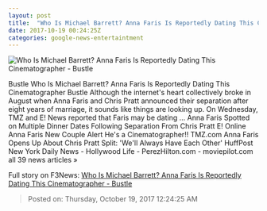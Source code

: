 ```yaml
---
layout: post
title:  "Who Is Michael Barrett? Anna Faris Is Reportedly Dating This Cinematographer - Bustle"
date: 2017-10-19 00:24:25Z
categories: google-news-entertaintment
---
```


![Who Is Michael Barrett? Anna Faris Is Reportedly Dating This Cinematographer - Bustle](https://typeset-beta.imgix.net/uploads/getty/2017/10/18/f4789c84-794d-4f0f-88cf-b2a88b68c7e9-getty-848645512.jpg?w=1200&h=630&auto=format&q=70&fit=crop&crop=faces)

Bustle Who Is Michael Barrett? Anna Faris Is Reportedly Dating This Cinematographer Bustle Although the internet's heart collectively broke in August when Anna Faris and Chris Pratt announced their separation after eight years of marriage, it sounds like things are looking up. On Wednesday, TMZ and E! News reported that Faris may be dating ... Anna Faris Spotted on Multiple Dinner Dates Following Separation From Chris Pratt E! Online Anna Faris New Couple Alert He's a Cinematographer!! TMZ.com Anna Faris Opens Up About Chris Pratt Split: 'We'll Always Have Each Other' HuffPost New York Daily News - Hollywood Life - PerezHilton.com - moviepilot.com all 39 news articles »


Full story on F3News: [Who Is Michael Barrett? Anna Faris Is Reportedly Dating This Cinematographer - Bustle](http://www.f3nws.com/n/yFdBjH)

> Posted on: Thursday, October 19, 2017 12:24:25 AM
